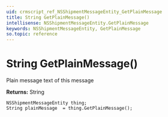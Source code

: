```yaml
---
uid: crmscript_ref_NSShipmentMessageEntity_GetPlainMessage
title: String GetPlainMessage()
intellisense: NSShipmentMessageEntity.GetPlainMessage
keywords: NSShipmentMessageEntity, GetPlainMessage
so.topic: reference
---
```


# String GetPlainMessage()

Plain message text of this message

**Returns:** String

```crmscript
NSShipmentMessageEntity thing;
String plainMessage  = thing.GetPlainMessage();
```

